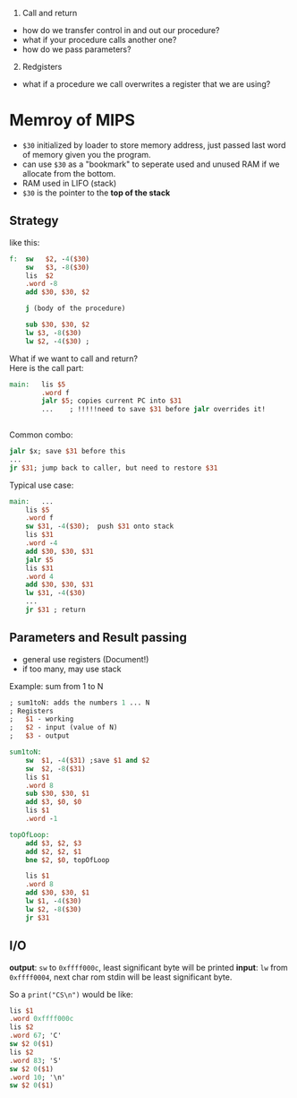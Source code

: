 1. Call and return 
 * how do we transfer control in and out our procedure? 
 * what if your procedure calls another one?
 * how do we pass parameters?

2. Redgisters  
 * what if a procedure we call overwrites a register that we are using? 

# Memroy of MIPS

* `$30` initialized by loader to store memory address, just passed last word of memory given you the program.  
* can use `$30` as a "bookmark" to seperate used and unused RAM if we allocate from the bottom.
* RAM used in LIFO (stack)
* `$30` is the pointer to the **top of the stack**

## Strategy
like this:
```MIPS
f:  sw   $2, -4($30)  
    sw   $3, -8($30)  
    lis  $2 
    .word -8 
    add $30, $30, $2 

    j (body of the procedure)

    sub $30, $30, $2 
    lw $3, -8($30) 
    lw $2, -4($30) ;
```

What if we want to call and return?  
Here is the call part:
```MIPS
main:   lis $5
        .word f
        jalr $5; copies current PC into $31
        ...    ; !!!!!need to save $31 before jalr overrides it!
        
```
Common combo:
``` MIPS 
jalr $x; save $31 before this 
...
jr $31; jump back to caller, but need to restore $31
```

Typical use case:
```MIPS
main:   ...
    lis $5
    .word f
    sw $31, -4($30);  push $31 onto stack
    lis $31
    .word -4
    add $30, $30, $31
    jalr $5
    lis $31
    .word 4
    add $30, $30, $31
    lw $31, -4($30)
    ...
    jr $31 ; return  
```

## Parameters and Result passing 
* general use registers (Document!)
* if too many, may use stack  

Example: sum from 1 to N
```MIPS
; sum1toN: adds the numbers 1 ... N
; Registers
;   $1 - working
;   $2 - input (value of N)
;   $3 - output

sum1toN:
    sw  $1, -4($31) ;save $1 and $2
    sw  $2, -8($31) 
    lis $1
    .word 8
    sub $30, $30, $1
    add $3, $0, $0
    lis $1
    .word -1

topOfLoop:
    add $3, $2, $3
    add $2, $2, $1
    bne $2, $0, topOfLoop

    lis $1
    .word 8
    add $30, $30, $1 
    lw $1, -4($30)
    lw $2, -8($30)
    jr $31
```

## I/O 
**output**: `sw` to `0xffff000c`, least significant byte will be printed
**input**: `lw` from `0xffff0004`, next char rom stdin will be least significant byte.

So a `print("CS\n")` would be like:
```MIPS
lis $1
.word 0xffff000c
lis $2
.word 67; 'C'
sw $2 0($1)
lis $2
.word 83; 'S'
sw $2 0($1)
.word 10; '\n'
sw $2 0($1)
```
